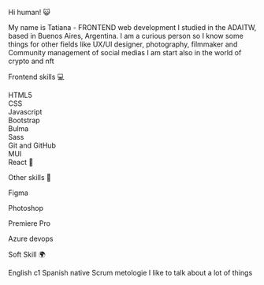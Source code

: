 Hi human! 
😺

My name is Tatiana - FRONTEND web development I studied in the ADAITW, based in Buenos Aires, Argentina.
I am a curious person so I know some things for other fields like UX/UI designer, photography, filmmaker and Community management of social medias
I am start also in the world of crypto and nft

Frontend skills 💻

HTML5
<br>
CSS
<br>
Javascript
<br>
Bootstrap
<br>
Bulma 
<br>
Sass
<br>
Git and GitHub
<br>
MUI
<br>
React 
🚀

Other skills 📌

Figma

Photoshop

Premiere Pro

Azure devops

Soft Skill 🌍

English c1
Spanish native
Scrum metologie 
I like to talk about a lot of things 


